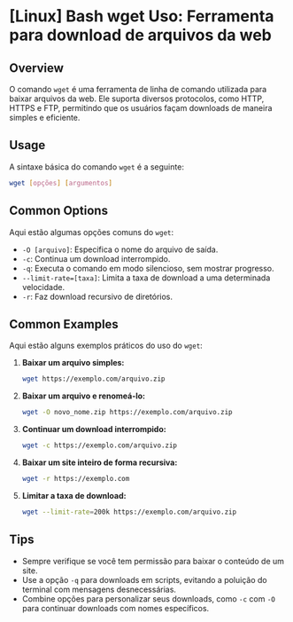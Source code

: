 # [Linux] Bash wget Uso: Ferramenta para download de arquivos da web

## Overview
O comando `wget` é uma ferramenta de linha de comando utilizada para baixar arquivos da web. Ele suporta diversos protocolos, como HTTP, HTTPS e FTP, permitindo que os usuários façam downloads de maneira simples e eficiente.

## Usage
A sintaxe básica do comando `wget` é a seguinte:

```bash
wget [opções] [argumentos]
```

## Common Options
Aqui estão algumas opções comuns do `wget`:

- `-O [arquivo]`: Especifica o nome do arquivo de saída.
- `-c`: Continua um download interrompido.
- `-q`: Executa o comando em modo silencioso, sem mostrar progresso.
- `--limit-rate=[taxa]`: Limita a taxa de download a uma determinada velocidade.
- `-r`: Faz download recursivo de diretórios.

## Common Examples
Aqui estão alguns exemplos práticos do uso do `wget`:

1. **Baixar um arquivo simples:**
   ```bash
   wget https://exemplo.com/arquivo.zip
   ```

2. **Baixar um arquivo e renomeá-lo:**
   ```bash
   wget -O novo_nome.zip https://exemplo.com/arquivo.zip
   ```

3. **Continuar um download interrompido:**
   ```bash
   wget -c https://exemplo.com/arquivo.zip
   ```

4. **Baixar um site inteiro de forma recursiva:**
   ```bash
   wget -r https://exemplo.com
   ```

5. **Limitar a taxa de download:**
   ```bash
   wget --limit-rate=200k https://exemplo.com/arquivo.zip
   ```

## Tips
- Sempre verifique se você tem permissão para baixar o conteúdo de um site.
- Use a opção `-q` para downloads em scripts, evitando a poluição do terminal com mensagens desnecessárias.
- Combine opções para personalizar seus downloads, como `-c` com `-O` para continuar downloads com nomes específicos.